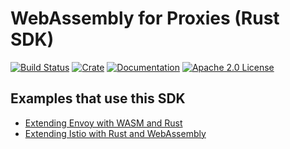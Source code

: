 # WebAssembly for Proxies (Rust SDK)

[![Build Status][build-badge]][build-link]
[![Crate][crate-badge]][crate-link]
[![Documentation][docs-badge]][docs-link]
[![Apache 2.0 License][license-badge]][license-link]


[build-badge]: https://github.com/proxy-wasm/proxy-wasm-rust-sdk/workflows/Rust/badge.svg?branch=master
[build-link]: https://github.com/proxy-wasm/proxy-wasm-rust-sdk/actions?query=workflow%3ARust+branch%3Amaster
[crate-badge]: https://img.shields.io/crates/v/proxy-wasm.svg
[crate-link]: https://crates.io/crates/proxy-wasm
[docs-badge]: https://docs.rs/proxy-wasm/badge.svg
[docs-link]: https://docs.rs/proxy-wasm
[license-badge]: https://img.shields.io/github/license/proxy-wasm/proxy-wasm-rust-sdk
[license-link]: https://github.com/proxy-wasm/proxy-wasm-rust-sdk/blob/master/LICENSE

## Examples that use this SDK

+ [Extending Envoy with WASM and Rust](https://antweiss.com/blog/extending-envoy-with-wasm-and-rust/)
+ [Extending Istio with Rust and WebAssembly](https://blog.red-badger.com/extending-istio-with-rust-and-webassembly)
